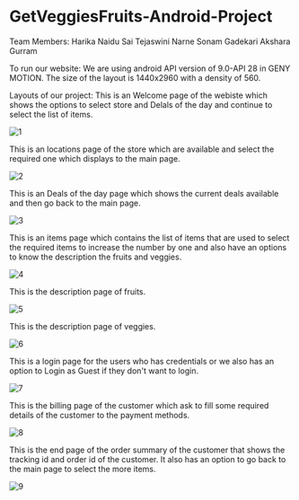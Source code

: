 # GetVeggiesFruits-Android-Project

Team Members:
Harika Naidu
Sai Tejaswini Narne
Sonam Gadekari
Akshara Gurram

To run our website:
We are using android API version of 9.0-API 28 in GENY MOTION. The size of the layout is 1440x2960 with a density of 560. 

Layouts of our project:
This is an Welcome page of the webiste which shows the options to select store and Delals of the day and continue to select the list of items.

![1](https://user-images.githubusercontent.com/42948603/55749793-71add780-5a07-11e9-97f5-ef6bd5194fe1.PNG)

This is an locations page of the store which are available and select the required one which displays to the main page.

![2](https://user-images.githubusercontent.com/42948603/55749859-9a35d180-5a07-11e9-94db-19ba93d42e54.PNG)

This is an Deals of the day page which shows the current deals available and then go back to the main page.

![3](https://user-images.githubusercontent.com/42948603/55750112-36f86f00-5a08-11e9-92c1-92243ccf1adc.PNG)

This is an items page which contains the list of items that are used to select the required items to increase the number by one and also have an options to know the description the fruits and veggies.

![4](https://user-images.githubusercontent.com/42948603/55750135-48da1200-5a08-11e9-8764-7bcc0e209dcf.PNG)

This is the description page of fruits.

![5](https://user-images.githubusercontent.com/42948603/55750161-5394a700-5a08-11e9-8764-c2d305c82f79.PNG)

This is the description page of veggies.

![6](https://user-images.githubusercontent.com/42948603/55750184-5e4f3c00-5a08-11e9-8d51-6134cd2e4db2.PNG)

This is a login page for the users who has credentials or we also has an option to Login as Guest if they don't want to login.

![7](https://user-images.githubusercontent.com/42948603/55750208-6a3afe00-5a08-11e9-9d06-ec114b1f9bcb.PNG)

This is the billing page of the customer which ask to fill some required details of the customer to the payment methods.

![8](https://user-images.githubusercontent.com/42948603/55750290-93f42500-5a08-11e9-86bb-190cee296621.PNG)

This is the end page of the order summary of the customer that shows the tracking id and order id of the customer. It also has an option to go back to the main page to select the more items.

![9](https://user-images.githubusercontent.com/42948603/55750311-9f475080-5a08-11e9-8cf3-895abed22335.PNG)
